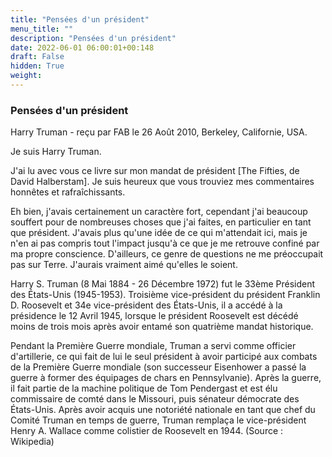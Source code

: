 ```yaml
---
title: "Pensées d'un président"
menu_title: ""
description: "Pensées d'un président"
date: 2022-06-01 06:00:01+00:148
draft: False
hidden: True
weight:
---
```

### Pensées d'un président

Harry Truman - reçu par FAB le 26 Août 2010, Berkeley, Californie, USA.

Je suis Harry Truman.

J'ai lu avec vous ce livre sur mon mandat de président [The Fifties, de David Halberstam]. Je suis heureux que vous trouviez mes commentaires honnêtes et rafraîchissants.

Eh bien, j'avais certainement un caractère fort, cependant j'ai beaucoup souffert pour de nombreuses choses que j'ai faites, en particulier en tant que président. J'avais plus qu'une idée de ce qui m'attendait ici, mais je n'en ai pas compris tout l'impact jusqu'à ce que je me retrouve confiné par ma propre conscience. D'ailleurs, ce genre de questions ne me préoccupait pas sur Terre. J'aurais vraiment aimé qu'elles le soient.

Harry S. Truman (8 Mai 1884 - 26 Décembre 1972)  fut le 33ème Président des États-Unis (1945-1953). Troisième vice-président du président Franklin D. Roosevelt et 34e vice-président des États-Unis, il a accédé à la présidence le 12 Avril 1945, lorsque le président Roosevelt est décédé moins de trois mois après avoir entamé son quatrième mandat historique.

Pendant la Première Guerre mondiale, Truman a servi comme officier d'artillerie, ce qui fait de lui le seul président à avoir participé aux combats de la Première Guerre mondiale (son successeur Eisenhower a passé la guerre à former des équipages de chars en Pennsylvanie). Après la guerre, il fait partie de la machine politique de Tom Pendergast et est élu commissaire de comté dans le Missouri, puis sénateur démocrate des États-Unis. Après avoir acquis une notoriété nationale en tant que chef du Comité Truman en temps de guerre, Truman remplaça le vice-président Henry A. Wallace comme colistier de Roosevelt en 1944. (Source : Wikipedia)